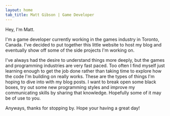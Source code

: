 ```yaml
---
layout: home
tab_title: Matt Gibson | Game Developer
---
```


Hey, I'm Matt. 

I'm a game developer currently working in the games industry in Toronto, Canada. I've decided to put together this little website to host my blog and eventually show off some of the side projects I'm working on. 

I've always had the desire to understand things more deeply, but the games and programming industries are very fast paced. Too often I find myself just learning enough to get the job done rather than taking time to explore how the code I'm building on really works. These are the types of things I'm hoping to dive into with my blog posts. I want to break open some black boxes, try out some new programming styles and improve my communicating skills by sharing that knowledge. Hopefully some of it may be of use to you.

Anyways, thanks for stopping by. Hope your having a great day!